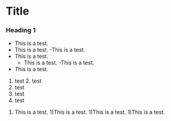 # Title

### Heading 1
- This is a test.
- This is a test.
 -This is a test.
 - This is a test.
   - This is a test.
-This is a test.
- This is a test.

1. test
    2. test
  3. test
2. test
 4. test

1) This is a test.
1)This is a test.
  1)This is a test.
    1)This is a test.


